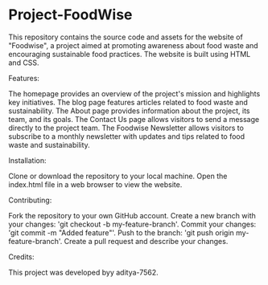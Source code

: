 # Project-FoodWise


This repository contains the source code and assets for the website of "Foodwise", a project aimed at promoting awareness about food waste and encouraging sustainable food practices. The website is built using HTML and CSS.

Features:

The homepage provides an overview of the project's mission and highlights key initiatives.
The blog page features articles related to food waste and sustainability.
The About page provides information about the project, its team, and its goals.
The Contact Us page allows visitors to send a message directly to the project team.
The Foodwise Newsletter allows visitors to subscribe to a monthly newsletter with updates and tips related to food waste and sustainability.

Installation:

Clone or download the repository to your local machine.
Open the index.html file in a web browser to view the website.

Contributing:

Fork the repository to your own GitHub account.
Create a new branch with your changes: 'git checkout -b my-feature-branch'.
Commit your changes: 'git commit -m "Added feature"'.
Push to the branch: 'git push origin my-feature-branch'.
Create a pull request and describe your changes.

Credits:

This project was developed byy aditya-7562.
